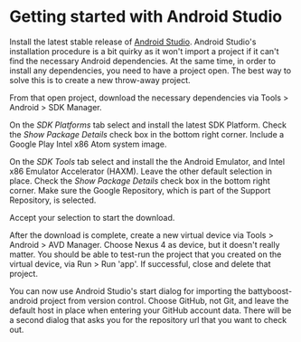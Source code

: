 # Getting started with Android Studio

Install the latest stable release of [Android Studio](https://developer.android.com/studio/index.html). Android Studio's
installation procedure is a bit quirky as it won't import a project if it can't find the necessary Android dependencies.
At the same time, in order to install any dependencies, you need to have a project open. The best way to solve this is
to create a new throw-away project.

From that open project, download the necessary dependencies via Tools > Android > SDK Manager.

On the *SDK Platforms* tab select and install the latest SDK Platform. Check the *Show Package Details* check box in
the bottom right corner. Include a Google Play Intel x86 Atom system image.

On the *SDK Tools* tab select and install the the Android Emulator, and Intel x86 Emulator Accelerator (HAXM). Leave the
other default selection in place. Check the *Show Package Details* check box in the bottom right corner. Make sure the
Google Repository, which is part of the Support Repository, is selected.

Accept your selection to start the download.

After the download is complete, create a new virtual device via Tools > Android > AVD Manager. Choose Nexus 4 as
device, but it doesn't really matter. You should be able to test-run the project that you created on the virtual device,
via Run > Run 'app'. If successful, close and delete that project.

You can now use Android Studio's start dialog for importing the battyboost-android project from version control. Choose
GitHub, not Git, and leave the default host in place when entering your GitHub account data. There will be a second
dialog that asks you for the repository url that you want to check out.
